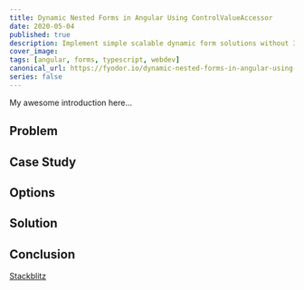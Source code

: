 ```yaml
---
title: Dynamic Nested Forms in Angular Using ControlValueAccessor
date: 2020-05-04
published: true
description: Implement simple scalable dynamic form solutions without 3rd-party libraries
cover_image: 
tags: [angular, forms, typescript, webdev]
canonical_url: https://fyodor.io/dynamic-nested-forms-in-angular-using-cva/
series: false
---
```


My awesome introduction here...

## Problem

## Case Study

## Options

## Solution

## Conclusion
[Stackblitz](https://stackblitz.com/edit/angular-contact-form-with-cva?file=src/app/app.component.ts)
